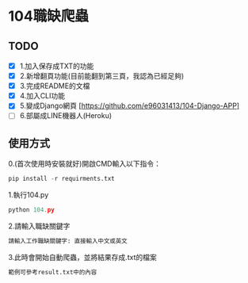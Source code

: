 # 104職缺爬蟲

## TODO

- [X] 1.加入保存成TXT的功能
- [X] 2.新增翻頁功能(目前能翻到第三頁，我認為已經足夠)
- [X] 3.完成README的文檔
- [X] 4.加入CLI功能
- [X] 5.變成Django網頁 [https://github.com/e96031413/104-Django-APP]
- [ ] 6.部屬成LINE機器人(Heroku)

## 使用方式

0.(首次使用時安裝就好)開啟CMD輸入以下指令：

```python
pip install -r requirments.txt
```

1.執行104.py

```python
python 104.py
```

2.請輸入職缺關鍵字

```python
請輸入工作職缺關鍵字: 直接輸入中文或英文
```
3.此時會開始自動爬蟲，並將結果存成.txt的檔案
```python
範例可參考result.txt中的內容
```